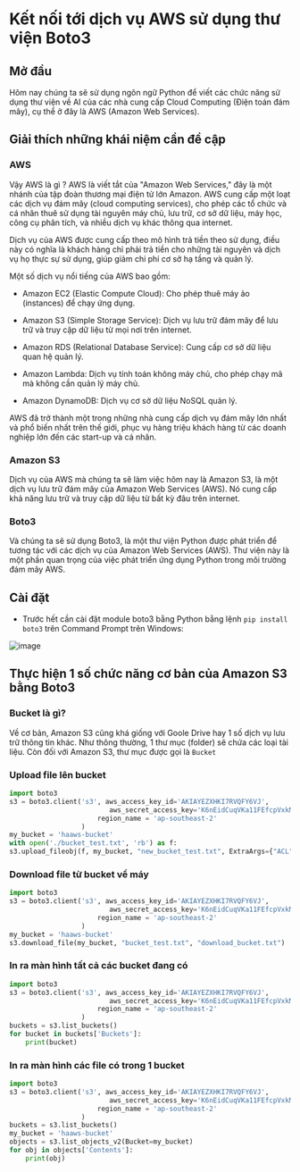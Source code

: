 # Kết nối tới dịch vụ AWS sử dụng thư viện Boto3

## Mở đầu
Hôm nay chúng ta sẽ sử dụng ngôn ngữ Python để viết các chức năng sử dụng thư viện về AI của các nhà cung cấp Cloud Computing (Điện toán đám mây), cụ thể ở đây là AWS (Amazon Web Services).


## Giải thích những khái niệm cần đề cập
### AWS
Vậy AWS là gì ?
AWS là viết tắt của "Amazon Web Services," đây là một nhánh của tập đoàn thương mại điện tử lớn Amazon. AWS cung cấp một loạt các dịch vụ đám mây (cloud computing services), cho phép các tổ chức và cá nhân thuê sử dụng tài nguyên máy chủ, lưu trữ, cơ sở dữ liệu, máy học, công cụ phân tích, và nhiều dịch vụ khác thông qua internet.

Dịch vụ của AWS được cung cấp theo mô hình trả tiền theo sử dụng, điều này có nghĩa là khách hàng chỉ phải trả tiền cho những tài nguyên và dịch vụ họ thực sự sử dụng, giúp giảm chi phí cơ sở hạ tầng và quản lý.

Một số dịch vụ nổi tiếng của AWS bao gồm:

* Amazon EC2 (Elastic Compute Cloud): Cho phép thuê máy ảo (instances) để chạy ứng dụng.

* Amazon S3 (Simple Storage Service): Dịch vụ lưu trữ đám mây để lưu trữ và truy cập dữ liệu từ mọi nơi trên internet.

* Amazon RDS (Relational Database Service): Cung cấp cơ sở dữ liệu quan hệ quản lý.

* Amazon Lambda: Dịch vụ tính toán không máy chủ, cho phép chạy mã mà không cần quản lý máy chủ.

* Amazon DynamoDB: Dịch vụ cơ sở dữ liệu NoSQL quản lý.

AWS đã trở thành một trong những nhà cung cấp dịch vụ đám mây lớn nhất và phổ biến nhất trên thế giới, phục vụ hàng triệu khách hàng từ các doanh nghiệp lớn đến các start-up và cá nhân.
### Amazon S3
Dịch vụ của AWS mà chúng ta sẽ làm việc hôm nay là Amazon S3, là một dịch vụ lưu trữ đám mây của Amazon Web Services (AWS). Nó cung cấp khả năng lưu trữ và truy cập dữ liệu từ bất kỳ đâu trên internet.
### Boto3
Và chúng ta sẽ sử dụng Boto3, là một thư viện Python được phát triển để tương tác với các dịch vụ của Amazon Web Services (AWS). Thư viện này là một phần quan trọng của việc phát triển ứng dụng Python trong môi trường đám mây AWS.



## Cài đặt
* Trước hết cần cài đặt module boto3 bằng Python bằng lệnh ```pip install boto3``` trên Command Prompt trên Windows:

![image](https://github.com/m01000xd/AWS/assets/122852491/1865226e-7a76-4932-8f06-d924768b663b)

## Thực hiện 1 số chức năng cơ bản của Amazon S3 bằng Boto3

### Bucket là gì?
Về cơ bản, Amazon S3 cũng khá giống với Goole Drive hay 1 số dịch vụ lưu trữ thông tin khác. Như thông thường, 1 thư mục (folder) sẽ chứa
các loại tài liệu. Còn đối với Amazon S3, thư mục được gọi là ```Bucket```

### Upload file lên bucket

```python
import boto3
s3 = boto3.client('s3', aws_access_key_id='AKIAYEZXHKI7RVQFY6VJ',
                         aws_secret_access_key='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',
                      region_name = 'ap-southeast-2'
                  )
my_bucket = 'haaws-bucket'
with open('./bucket_test.txt', 'rb') as f:
s3.upload_fileobj(f, my_bucket, "new_bucket_test.txt", ExtraArgs={"ACL": "public-read"})
```

### Download file từ bucket về máy
```python
import boto3
s3 = boto3.client('s3', aws_access_key_id='AKIAYEZXHKI7RVQFY6VJ',
                         aws_secret_access_key='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',
                      region_name = 'ap-southeast-2'
                  )
my_bucket = 'haaws-bucket'
s3.download_file(my_bucket, "bucket_test.txt", "download_bucket.txt")
```

### In ra màn hình tất cả các bucket đang có
```python
import boto3
s3 = boto3.client('s3', aws_access_key_id='AKIAYEZXHKI7RVQFY6VJ',
                         aws_secret_access_key='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',
                      region_name = 'ap-southeast-2'
                  )
buckets = s3.list_buckets()
for bucket in buckets['Buckets']:
    print(bucket)
```

### In ra màn hình các file có trong 1 bucket
```python
import boto3
s3 = boto3.client('s3', aws_access_key_id='AKIAYEZXHKI7RVQFY6VJ',
                         aws_secret_access_key='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',
                      region_name = 'ap-southeast-2'
                  )
buckets = s3.list_buckets()
my_bucket = 'haaws-bucket'
objects = s3.list_objects_v2(Bucket=my_bucket)
for obj in objects['Contents']:
    print(obj)
```
